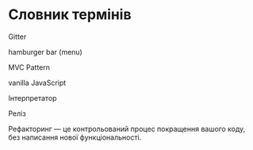 # Словник термінів

Gitter

hamburger bar (menu)

MVC Pattern

vanilla JavaScript

Інтерпретатор

Реліз

Рефакторинг — це контрольований процес покращення вашого коду, без написання нової функціональності.